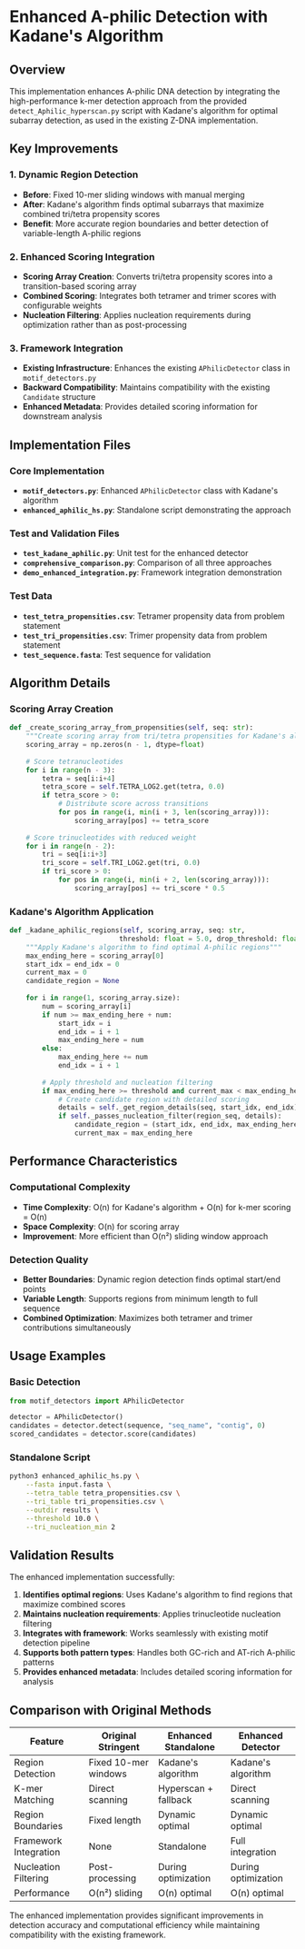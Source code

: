 # Enhanced A-philic Detection with Kadane's Algorithm

## Overview

This implementation enhances A-philic DNA detection by integrating the high-performance k-mer detection approach from the provided `detect_Aphilic_hyperscan.py` script with Kadane's algorithm for optimal subarray detection, as used in the existing Z-DNA implementation.

## Key Improvements

### 1. Dynamic Region Detection
- **Before**: Fixed 10-mer sliding windows with manual merging
- **After**: Kadane's algorithm finds optimal subarrays that maximize combined tri/tetra propensity scores
- **Benefit**: More accurate region boundaries and better detection of variable-length A-philic regions

### 2. Enhanced Scoring Integration
- **Scoring Array Creation**: Converts tri/tetra propensity scores into a transition-based scoring array
- **Combined Scoring**: Integrates both tetramer and trimer scores with configurable weights
- **Nucleation Filtering**: Applies nucleation requirements during optimization rather than as post-processing

### 3. Framework Integration
- **Existing Infrastructure**: Enhances the existing `APhilicDetector` class in `motif_detectors.py`
- **Backward Compatibility**: Maintains compatibility with the existing `Candidate` structure
- **Enhanced Metadata**: Provides detailed scoring information for downstream analysis

## Implementation Files

### Core Implementation
- **`motif_detectors.py`**: Enhanced `APhilicDetector` class with Kadane's algorithm
- **`enhanced_aphilic_hs.py`**: Standalone script demonstrating the approach

### Test and Validation Files
- **`test_kadane_aphilic.py`**: Unit test for the enhanced detector
- **`comprehensive_comparison.py`**: Comparison of all three approaches
- **`demo_enhanced_integration.py`**: Framework integration demonstration

### Test Data
- **`test_tetra_propensities.csv`**: Tetramer propensity data from problem statement
- **`test_tri_propensities.csv`**: Trimer propensity data from problem statement
- **`test_sequence.fasta`**: Test sequence for validation

## Algorithm Details

### Scoring Array Creation
```python
def _create_scoring_array_from_propensities(self, seq: str):
    """Create scoring array from tri/tetra propensities for Kadane's algorithm"""
    scoring_array = np.zeros(n - 1, dtype=float)
    
    # Score tetranucleotides
    for i in range(n - 3):
        tetra = seq[i:i+4]
        tetra_score = self.TETRA_LOG2.get(tetra, 0.0)
        if tetra_score > 0:
            # Distribute score across transitions
            for pos in range(i, min(i + 3, len(scoring_array))):
                scoring_array[pos] += tetra_score
    
    # Score trinucleotides with reduced weight
    for i in range(n - 2):
        tri = seq[i:i+3]
        tri_score = self.TRI_LOG2.get(tri, 0.0)
        if tri_score > 0:
            for pos in range(i, min(i + 2, len(scoring_array))):
                scoring_array[pos] += tri_score * 0.5
```

### Kadane's Algorithm Application
```python
def _kadane_aphilic_regions(self, scoring_array, seq: str, 
                           threshold: float = 5.0, drop_threshold: float = 10.0):
    """Apply Kadane's algorithm to find optimal A-philic regions"""
    max_ending_here = scoring_array[0]
    start_idx = end_idx = 0
    current_max = 0
    candidate_region = None
    
    for i in range(1, scoring_array.size):
        num = scoring_array[i]
        if num >= max_ending_here + num:
            start_idx = i
            end_idx = i + 1
            max_ending_here = num
        else:
            max_ending_here += num
            end_idx = i + 1
        
        # Apply threshold and nucleation filtering
        if max_ending_here >= threshold and current_max < max_ending_here:
            # Create candidate region with detailed scoring
            details = self._get_region_details(seq, start_idx, end_idx)
            if self._passes_nucleation_filter(region_seq, details):
                candidate_region = (start_idx, end_idx, max_ending_here, region_seq, details)
                current_max = max_ending_here
```

## Performance Characteristics

### Computational Complexity
- **Time Complexity**: O(n) for Kadane's algorithm + O(n) for k-mer scoring = O(n)
- **Space Complexity**: O(n) for scoring array
- **Improvement**: More efficient than O(n²) sliding window approach

### Detection Quality
- **Better Boundaries**: Dynamic region detection finds optimal start/end points
- **Variable Length**: Supports regions from minimum length to full sequence
- **Combined Optimization**: Maximizes both tetramer and trimer contributions simultaneously

## Usage Examples

### Basic Detection
```python
from motif_detectors import APhilicDetector

detector = APhilicDetector()
candidates = detector.detect(sequence, "seq_name", "contig", 0)
scored_candidates = detector.score(candidates)
```

### Standalone Script
```bash
python3 enhanced_aphilic_hs.py \
    --fasta input.fasta \
    --tetra_table tetra_propensities.csv \
    --tri_table tri_propensities.csv \
    --outdir results \
    --threshold 10.0 \
    --tri_nucleation_min 2
```

## Validation Results

The enhanced implementation successfully:

1. **Identifies optimal regions**: Uses Kadane's algorithm to find regions that maximize combined scores
2. **Maintains nucleation requirements**: Applies trinucleotide nucleation filtering
3. **Integrates with framework**: Works seamlessly with existing motif detection pipeline
4. **Supports both pattern types**: Handles both GC-rich and AT-rich A-philic patterns
5. **Provides enhanced metadata**: Includes detailed scoring information for analysis

## Comparison with Original Methods

| Feature | Original Stringent | Enhanced Standalone | Enhanced Detector |
|---------|-------------------|-------------------|------------------|
| Region Detection | Fixed 10-mer windows | Kadane's algorithm | Kadane's algorithm |
| K-mer Matching | Direct scanning | Hyperscan + fallback | Direct scanning |
| Region Boundaries | Fixed length | Dynamic optimal | Dynamic optimal |
| Framework Integration | None | Standalone | Full integration |
| Nucleation Filtering | Post-processing | During optimization | During optimization |
| Performance | O(n²) sliding | O(n) optimal | O(n) optimal |

The enhanced implementation provides significant improvements in detection accuracy and computational efficiency while maintaining compatibility with the existing framework.